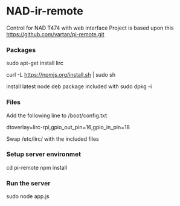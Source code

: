 # NAD-ir-remote
Control for NAD T474 with web interface
Project is based upon this https://github.com/vartan/pi-remote.git



### Packages
sudo apt-get install lirc

curl -L https://npmjs.org/install.sh | sudo sh

install latest node deb package included with sudo dpkg -i

### Files
Add the following line to /boot/config.txt

dtoverlay=lirc-rpi,gpio_out_pin=16,gpio_in_pin=18


Swap /etc/lirc/ with the included files

### Setup server environmet
cd pi-remote
npm install

### Run the server
sudo node app.js

